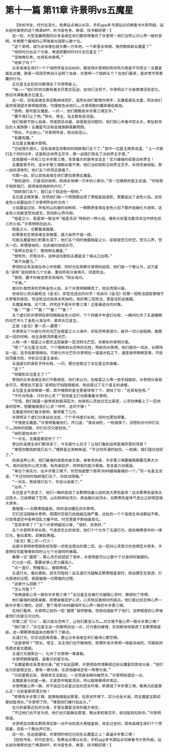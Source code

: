 # 第十一篇 第11章 许景明vs五魔星
        【告知书友，时代在变化，免费站点难以长存，手机app多书源站点切换看书大势所趋，站长给你推荐的这个换源APP，听书音色多、换源、找书都好使！】
       这一刻，大型宝藏周围的众多高维生命们都惊愕看向了许景明！他们当然认识心界一脉的吴明，毕竟整个疆域的心界强者也就那么数十位。
       “这个吴明，成为永恒境也就大概一万年吧。一个新晋永恒境，竟然敢挑衅五魔星？”
       “他同时分出五个分身，难道想要同时对付五位星主？”
       “宝物再珍贵，也得有命用啊。”
       “他疯了吗？”
       众多高维生命们一个个悄然传音议论纷纷，都觉得许景明的所作所为简直不可思议！五魔星威名远播，那是一场场恐怖战斗证明了自身，许景明一个挑衅五个？在他们看来，是非常可笑愚蠢的行为。
       五位星主此刻目光都落在了许景明身上。
       “嗡~~~”他们的目光都有着无尽意志压迫，在他们注视下，许景明五个分身表情没有变化，依旧冷漠看着五位星主。
       这一刻，没有高维生命还敢继续挖矿，连院长他们都暂时停手，五魔星威名太盛，院长他们虽然很渴望许景明能获胜，可理智告诉他们……许景明胜的概率极低极低。
       “景明，那可是五魔星。一对一，他们都敢和半步第三境交手。”
       “要不我们让了吧。”院长、塔主、岛主都有些没底。
       他们倒是不担心自身，凭借禁忌兵器，自保是没问题的。他们担心矛盾冲突太大，牵扯到背后的人类族群！五魔星可没有低维族群需要照顾。
       “院长，不必担心。”许景明传音，依旧有信心。
       “有趣有趣。”
       五位星主看着许景明。
       “已经很久很久，没有高维生命敢同时挑衅我们五个了。”其中一位星主微笑说道，“上一次我们五个同时动手，还是和古树界主交手，那一战我们败在了古树界主手里。”
       这座疆域一共有三位半步第三境，背景最大的是帝龙岛主！实力最强的却是古树界主！
       五魔星联手时，连半步第三境都丝毫不惧，他们当初就和古树界主交手，杀得天崩地裂，那一战杀得惨烈，他们五个终究还是输了。
       可那一战，却让其他高维生命们更加畏惧五魔星。
       “我知道你，万星岛的吴明，刚成永恒境一万年的小家伙。”另一位矮胖的星主说道，“你有胆子挑衅我们，就得承担挑衅的代价。”
       “挑衅我们五个，我们五个就送他一程吧。”
       五位星主微笑着，忽然他们每一个周围都出现了黑暗星辰虚影，更蔓延出了金色火焰。这些金色火焰蔓延向了许景明所在的方向！
       火焰蔓延过处，所有的山石被灼烧粉碎，一颗颗原金珠在金色火焰下都开始融化为液体，这金色火焰甚至焚烧虚无，焚烧到心界内部。
       “暗星之火，是星体一脉当中‘暗星流派’特有的一种火焰，堪称元初星无数流派当中排在前三的火焰。”许景明明白这点。
       暗星之火，也要看谁施展。
       如果是初生境高维生命施展，威力自然不值一提。
       可是五魔星他们积累太深了，他们五个同时施展暗星之火，却是能焚灭时空，焚灭心界，焚灭一切。即便是纳陀，也会被灼烧成灰尽。
       “吴明太狂妄了，敢挑衅五魔星。”
       “想死的，尽管动手。这种话也敢和五魔星说？祸从口出啊。”
       “真不自量力。”
       旁观的众多高维生命心中惊颤，同时也在观察许景明的结局，他们每一个都认为，这万星岛‘吴明’轻则损失几个分身，重则所有分身俱灭，彻底死去。
       “景明，要不你躲进禁忌领域内。”院长询问。
       “不用。”
       面对扑面而来的恐怖金色火焰，五个许景明眼睛亮了，他反而很兴奋。
       他自创心灵兵器枪法《金戈》，却苦无适合的对手！他自问《金戈》的第一招枪法就能够强于大梦客的绝招，凭这枪法也轻易杀死纳陀。他的第二招枪法，更是没机会施展。
       五魔星再强，论个体，终究还不是半步第三境！正是最适合的对象。
       “轰！”“轰！”“轰！”“轰！”“轰！”
       五个虚幻的许景明在即将触碰金色火焰时，个个持着手中虚幻长枪，一瞬间化作了五道耀眼的光芒冲入了金色火海当中，直奔五位星主。
       正是《金戈》第一式——霹雳！
       许景明五个分身化作的光芒在暗星之火火海中，却有恐怖穿透力，破开一切火焰阻碍。施展这一招的时候，他全身都流转着光芒。
       人枪一体！暗星之火都无法突破那一层流转光芒层，伤害到许景明分毫。
       “嗯？”五位星主见状，个个眼眸射出恐怖的光柱，照射向许景明。他们是同一流派，长期待在一起，连手段都很相似。可是化作光芒的许景明在一道道光柱之下，速度虽然稍稍变慢，可依旧顶着光柱，冲到五位星主身前。
       五道虚幻的身影手持长枪，一闪，便已经穿过了五位星主的身躯。
       “这？”
       “他碰到五位星主了？”
       旁观的众多高维生命们不敢相信，他们本以为，在暗星之火等一些手段面前，许景明分身就会尽灭。哪想这万星岛‘吴明在可怕阻碍面前，依旧穿过了五个星主的身躯。
       五位星主身体微微一颤，其中矮胖的星主更是哆嗦了下，滴咕了句：“还真有些疼。”
       “不针对肉身，只针对心灵？”其他星主们也都看着许景明。
       “可惜，我们暗星一脉修炼到极深层次，肉身和心灵结合无比紧密，心灵仿佛套上了一层肉身的铠甲，想要摧毁我们心灵？哼哼，这可不够！”
       五魔星同时盯着许景明，都郑重了几分。
       许景明五个虚幻分身站在远处，个个手持虚幻长枪，同时也更加郑重。
       “不愧是五魔星。”许景明看着他们，开口道，“我杀纳陀，一枪就够了。没想到对付你们五个……同样的招数，你们仅仅只是轻伤。”
       “纳陀是他杀的？”
       “一对五，五魔星都受伤了？”
       旁边的高维生命们都惊呆了，今天是什么日子？让他们看到这样匪夷所思的场景？
       “难怪你敢挑衅我们五个。”矮胖星主笑眯眯道，“不过你所谓的轻伤，一眨眼，我们就已经好了。”
       肉身滋养心灵，他们最强的就是肉身方面，单单凭肉身，半步第三境要摧毁都要花费大力气。相对逊色的心灵方面，有肉身庇护，同样抵抗能力极强，恢复能力也极高。
       “单论个体实力，在半步第三境下，你恐怕是整个南亭3609疆域最强的一个。”另一名星主说道，“不过你同时挑衅我们五个，你依旧得输。”
       “一对五，败给我们五个，你足以自傲了。”
       “动手。”
       五位星主气息变了，他们一瞬间变成了五颗燃烧着火焰的庞大黑色星体！这五颗黑色星体太过庞大，已经撑破了空洞，山石粉碎如流沙，原金融化如流水，五颗黑色星体气息比之前明显强大得多。
       轰隆隆~~~五颗黑暗星辰，同时滚动碾压向许景明。
       它们还没碰触许景明，周围时空就已经扭曲压缩严重，远处的一个个高维生命战都站不稳，只觉得虚空中各种混乱力量干扰，时空更是不断扭曲变化。
       “显现本体了？”五个许景明越加兴奋，“很好，非常好。”
       五个许景明手持长枪，气息却无比的收敛，他们个个化作了五道灯光，就仿佛黑夜中的一缕灯光，看似柔和，却撕裂黑暗。
       《金戈》第二式——灯火！
       这是许景明参悟银色纸张那一式枪法悟出的第二招，这一招对心灵意识负担明显大得多，许景明仅仅能够做到同时让七个分身同时施展。
       像第一式‘霹雳’，需心灵负担就轻了很多，许景明是可以让数十个分身同时施展的。
       灯火这一招，需要足够心灵力量投入。
       “点一盏灯，照耀我心，摧毁黑暗。”
       五道灯光，看似柔和，却无可阻挡！这五道灯光碰触五颗黑暗星辰时，依旧硬生生穿透，灯光穿透的过程，就是摧毁一切黑暗的过程。
       “这是什么招数？”
       “怎么可能？”
       “他难道是心灵一脉的半步第三境？”五位星主在被灯光摧毁心灵时，都感到了惊惧。
       他们最强的就是身躯，即便身躯庇护心灵，心灵依旧是相对的弱点。他们是比较忌惮心界一脉半步第三境的。还好，整个南亭3609疆域并无心界一脉的半步第三境。
       在他们看来，许景明之前的一招‘霹雳’虽然够强，但依旧威胁不了他们，这种程度的心界强者他们也是见识过的。
       可第二招‘灯火’，威力就太恐怖了，让他们甚至认为……对方是不是心界一脉半步第三境？
       “我们栽了。”五位星主这一刻都明白这一点，灯光看似缓慢，实则极快地穿透了五颗黑暗星辰，这一颗颗黑暗星辰也都停下了移动。
       五道灯光，仅仅远距离观看，便让众多高维生命们看得心颤恐惧。
       “这是景明？”院长、塔主、岛主他们也不敢相信，即便听说许景明一枪能杀纳陀，可眼前的场景还是太震撼。
       五道灯光凝聚合一，化作了许景明一尊身躯。
       许景明微微皱眉，遥看元初星方向。
       “五魔星都还有其他分身。”结下如此因果，许景明自然清晰感应到五魔星的其他分身，“他们在元初星极近处，都有一尊分身。在其他疆域还有一两尊分身。”
       “元初星极近处，我根本无法抵达，一旦现身会瞬间被焚灭。”许景明知道这一点。
       五魔星是元初星一脉，又是其中暗星流派，所以能够靠得非常近。
       许景明是心界一脉，并不适应元初星近处的恶劣环境，即便成了半步第三境，敢离元初星那么近！元初星都得湮灭他！
       “即便有半步第三境，能够勉强抵达那里，在恶劣环境下，实力也会大减。而五魔星在那却是如鱼得水。”许景明了然，“难怪他们横行如此久。”
       在元初星极近处的分身，才是五魔星活命的最大依仗。
       “不过他们也不足为虑，他们也只能躲在那里，敢出来和我交手，依旧能轻松斩杀。”许景明想道。
       许景明走向那五颗停滞在那一动不动的庞大黑暗星辰，他走过去时，其他高维生命们个个旁观着，没有一个敢出声打扰。
       这一刻，在这座疆域，许景明的地位已经在五魔星之上！直逼半步第三境！
       【告知书友，时代在变化，免费站点难以长存，手机app多书源站点切换看书大势所趋，站长给你推荐的这个换源APP，听书音色多、换源、找书都好使！】